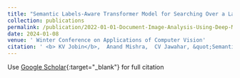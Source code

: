 ```yaml
---
title: "Semantic Labels-Aware Transformer Model for Searching Over a Large Collection of Lecture-Slides"
collection: publications
permalink: /publication/2022-01-01-Document-Image-Analysis-Using-Deep-Multi-modular-Features
date: 2024-01-08
venue: ' Winter Conference on Applications of Computer Vision'
citation: ' <b> KV Jobin</b>,  Anand Mishra,  CV Jawahar, &quot;Semantic Labels-Aware Transformer Model for Searching Over a Large Collection of Lecture-Slides.&quot; Proceedings of the IEEE/CVF Winter Conference on Applications of Computer Vision. 2024'
---
```

Use [Google Scholar](https://scholar.google.com/citations?view_op=view_citation&hl=en&user=hP79D9EAAAAJ&sortby=pubdate&citation_for_view=hP79D9EAAAAJ:L8Ckcad2t8MC){:target="_blank"} for full citation